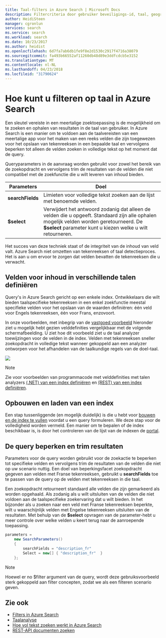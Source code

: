 ```yaml
---
title: Taal-filters in Azure Search | Microsoft Docs
description: Filtercriteria door gebruiker beveiligings-id, taal, geografische locatie of numerieke waarden te verminderen zoekresultaten op query's in Azure Search, een gehoste cloud search-service op Microsoft Azure.
author: HeidiSteen
manager: cgronlun
services: search
ms.service: search
ms.workload: search
ms.date: 10/23/2017
ms.author: heidist
ms.openlocfilehash: 6d7fa7ab6db1fe9f8e2d1530c2917f4716a38079
ms.sourcegitcommit: fa493b66552af11260db48d89e3ddfcdcb5e3152
ms.translationtype: MT
ms.contentlocale: nl-NL
ms.lasthandoff: 04/23/2018
ms.locfileid: "31790624"
---
```

# <a name="how-to-filter-by-language-in-azure-search"></a>Hoe kunt u filteren op taal in Azure Search 

Een sleutel vereiste in een meertalige zoektoepassing is de mogelijkheid om te zoeken en ophalen van resultaten in de taal van gebruiker. In Azure Search is een manier om te voldoen aan de taalvereisten van een meertalige app voor het maken van een reeks velden die zijn toegewezen voor het opslaan van tekenreeksen in een bepaalde taal en vervolgens beperken tot alleen de velden zoeken in volledige tekst op het moment dat de query.

Queryparameters in de aanvraag worden gebruikt voor zowel het bereik van de zoekopdracht en vervolgens trim de resultaten van de velden die niet compatibel met de zoekfunctie die u wilt leveren van inhoud bieden.

| Parameters | Doel |
|-----------|--------------|
| **searchFields** | Limieten voor volledige tekst zoeken aan de lijst met benoemde velden. |
| **$select** | Verwijdert het antwoord zodanig dat alleen de velden die u opgeeft. Standaard zijn alle ophalen mogelijk velden worden geretourneerd. De **$select** parameter kunt u kiezen welke u wilt retourneren. |

Het succes van deze techniek staat of de integriteit van de inhoud van veld valt. Azure Search niet omzetten van tekenreeksen of taal detectieproces. Het is aan u om ervoor te zorgen dat velden bevatten de tekenreeksen die u verwacht.

## <a name="define-fields-for-content-in-different-languages"></a>Velden voor inhoud in verschillende talen definiëren

Query's in Azure Search gericht op een enkele index. Ontwikkelaars die wilt bieden taalspecifieke tekenreeksen in een enkel zoekfunctie meestal specifieke velden voor het opslaan van de waarden definiëren: één veld voor Engels tekenreeksen, één voor Frans, enzovoort. 

In onze voorbeelden, met inbegrip van de [vastgoed voorbeeld](search-get-started-portal.md) hieronder ziet u mogelijk hebt gezien velddefinities vergelijkbaar met de volgende schermafbeelding. U ziet hoe dit voorbeeld ziet u de taal analyzer toewijzingen voor de velden in de index. Velden met tekenreeksen sneller zoekopdracht in volledige tekst wanneer gekoppeld aan een analyzer ontworpen voor het afhandelen van de taalkundige regels van de doel-taal.

  ![](./media/search-filters-language/lang-fields.png)

> [!Note]
> Zie voor voorbeelden van programmacode met velddefinities met talen analyzers [(.NET) van een index definiëren](https://docs.microsoft.com/azure/search/search-create-index-dotnet#define-your-azure-search-index) en [(REST) van een index definiëren](https://docs.microsoft.com/azure/search/search-create-index-rest-api#define-your-azure-search-index-using-well-formed-json).

## <a name="build-and-load-an-index"></a>Opbouwen en laden van een index

Een stap tussenliggende (en mogelijk duidelijk) is die u hebt voor [bouwen en de index te vullen](https://docs.microsoft.com/azure/search/search-create-index-dotnet#create-the-index) voordat u een query formuleren. We deze stap voor de volledigheid worden vermeld. Een manier om te bepalen of de index beschikbaar is, is door het controleren van de lijst van de indexen de [portal](https://portal.azure.com).

## <a name="constrain-the-query-and-trim-results"></a>De query beperken en trim resultaten

Parameters voor de query worden gebruikt voor de zoekactie te beperken tot specifieke velden en vervolgens trim de resultaten van de velden die niet op uw scenario nuttig. Een doel van beperkingsfacet zoekopdracht gegeven aan velden met Franse tekenreeksen, gebruikt u **searchFields** toe te passen van de query op de velden met tekenreeksen in die taal. 

Een zoekopdracht retourneert standaard alle velden die zijn gemarkeerd als worden opgehaald. Als zodanig als u wilt uitsluiten van de velden die niet voldoen aan de taalspecifieke zoekervaring dat u wilt bieden. In het bijzonder als u zoeken naar een veld met Franse tekenreeksen beperkte, wilt u waarschijnlijk velden met Engelse tekenreeksen uitsluiten van de resultaten. Met behulp van de **$select** opvragen van de parameter-hebt u meer controle over welke velden u keert terug naar de aanroepende toepassing.

```csharp
parameters =
    new SearchParameters()
    {
        searchFields = "description_fr" 
        Select = new[] { "description_fr"  }
    };
```
> [!Note]
> Hoewel er no $filter argument van de query, wordt deze gebruiksvoorbeeld sterk gekoppeld aan filter concepten, zodat we als een filteren scenario geven.

## <a name="see-also"></a>Zie ook

+ [Filters in Azure Search](search-filters.md)
+ [Taalanalyse](https://docs.microsoft.com/rest/api/searchservice/language-support)
+ [Hoe vol tekst zoeken werkt in Azure Search](search-lucene-query-architecture.md)
+ [REST-API documenten zoeken](https://docs.microsoft.com/rest/api/searchservice/search-documents)

